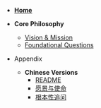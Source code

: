 *   [**Home**](/) <!-- 首页链接 -->

*   **Core Philosophy** <!-- 核心理念部分 -->
    *   [Vision & Mission](./VISION_AND_MISSION.md) <!-- 链接到英文版 -->
    *   [Foundational Questions](./FOUNDATIONAL_QUESTIONS.md) <!-- 链接到英文版 -->


*   Appendix
    *   **Chinese Versions**
        *   [README](./README_zh.md)
        *   [愿景与使命](./VISION_AND_MISSION_zh.md)
        *   [根本性追问](./FOUNDATIONAL_QUESTIONS_zh.md) 